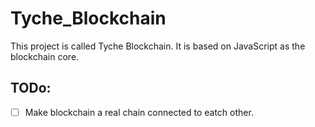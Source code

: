 # Tyche_Blockchain

This project is called Tyche Blockchain. It is based on JavaScript as the blockchain core.

## TODo:
- [ ] Make blockchain a real chain connected to eatch other.